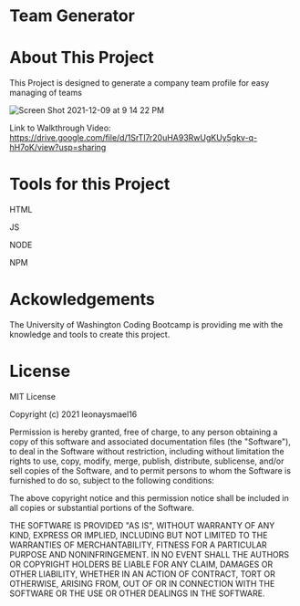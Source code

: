 # Team Generator

# About This Project

This Project is designed to generate a company team profile for easy managing of teams

![Screen Shot 2021-12-09 at 9 14 22 PM](https://user-images.githubusercontent.com/84559394/145521816-95a5546c-fe54-4709-ad8b-93cf28a2154b.png)

Link to Walkthrough Video: https://drive.google.com/file/d/1SrTl7r20uHA93RwUgKUy5gkv-q-hH7oK/view?usp=sharing

# Tools for this Project

HTML

JS

NODE

NPM

# Ackowledgements

The University of Washington Coding Bootcamp is providing me with the knowledge and tools to create this project.

# License 

MIT License

Copyright (c) 2021 leonaysmael16

Permission is hereby granted, free of charge, to any person obtaining a copy
of this software and associated documentation files (the "Software"), to deal
in the Software without restriction, including without limitation the rights
to use, copy, modify, merge, publish, distribute, sublicense, and/or sell
copies of the Software, and to permit persons to whom the Software is
furnished to do so, subject to the following conditions:

The above copyright notice and this permission notice shall be included in all
copies or substantial portions of the Software.

THE SOFTWARE IS PROVIDED "AS IS", WITHOUT WARRANTY OF ANY KIND, EXPRESS OR
IMPLIED, INCLUDING BUT NOT LIMITED TO THE WARRANTIES OF MERCHANTABILITY,
FITNESS FOR A PARTICULAR PURPOSE AND NONINFRINGEMENT. IN NO EVENT SHALL THE
AUTHORS OR COPYRIGHT HOLDERS BE LIABLE FOR ANY CLAIM, DAMAGES OR OTHER
LIABILITY, WHETHER IN AN ACTION OF CONTRACT, TORT OR OTHERWISE, ARISING FROM,
OUT OF OR IN CONNECTION WITH THE SOFTWARE OR THE USE OR OTHER DEALINGS IN THE
SOFTWARE.
